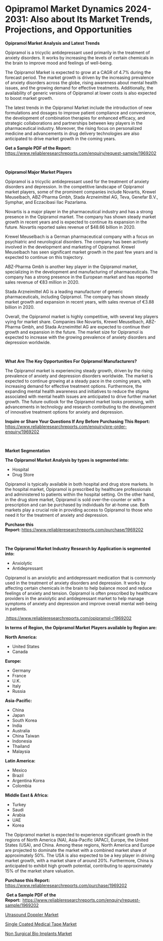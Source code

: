<p><h1>Opipramol Market Dynamics 2024-2031: Also about Its Market Trends, Projections, and Opportunities</h1></p><p><strong>Opipramol Market Analysis and Latest Trends</strong></p>
<p><p>Opipramol is a tricyclic antidepressant used primarily in the treatment of anxiety disorders. It works by increasing the levels of certain chemicals in the brain to improve mood and feelings of well-being. </p><p>The Opipramol Market is expected to grow at a CAGR of 4.7% during the forecast period. The market growth is driven by the increasing prevalence of anxiety disorders across the globe, rising awareness about mental health issues, and the growing demand for effective treatments. Additionally, the availability of generic versions of Opipramol at lower costs is also expected to boost market growth.</p><p>The latest trends in the Opipramol Market include the introduction of new formulations and dosages to improve patient compliance and convenience, the development of combination therapies for enhanced efficacy, and strategic collaborations and partnerships between key players in the pharmaceutical industry. Moreover, the rising focus on personalized medicine and advancements in drug delivery technologies are also anticipated to drive market growth in the coming years.</p></p>
<p><strong>Get a Sample PDF of the Report:&nbsp;</strong> <a href="https://www.reliableresearchreports.com/enquiry/request-sample/1969202">https://www.reliableresearchreports.com/enquiry/request-sample/1969202</a></p>
<p>&nbsp;</p>
<p><strong>Opipramol Major Market Players</strong></p>
<p><p>Opipramol is a tricyclic antidepressant used for the treatment of anxiety disorders and depression. In the competitive landscape of Opipramol market players, some of the prominent companies include Novartis, Krewel Meuselbach, ABZ-Pharma Gmbh, Stada Arzneimittel AG, Teva, Genefar B.V., Symphar, and Eczacibasi Ilac Pazarlama.</p><p>Novartis is a major player in the pharmaceutical industry and has a strong presence in the Opipramol market. The company has shown steady market growth in recent years and is expected to continue its expansion in the future. Novartis reported sales revenue of $48.66 billion in 2020.</p><p>Krewel Meuselbach is a German pharmaceutical company with a focus on psychiatric and neurological disorders. The company has been actively involved in the development and marketing of Opipramol. Krewel Meuselbach has seen significant market growth in the past few years and is expected to continue on this trajectory.</p><p>ABZ-Pharma Gmbh is another key player in the Opipramol market, specializing in the development and manufacturing of pharmaceuticals. The company has a strong presence in the European market and has reported sales revenue of €83 million in 2020.</p><p>Stada Arzneimittel AG is a leading manufacturer of generic pharmaceuticals, including Opipramol. The company has shown steady market growth and expansion in recent years, with sales revenue of €3.88 billion in 2020.</p><p>Overall, the Opipramol market is highly competitive, with several key players vying for market share. Companies like Novartis, Krewel Meuselbach, ABZ-Pharma Gmbh, and Stada Arzneimittel AG are expected to continue their growth and expansion in the future. The market size for Opipramol is expected to increase with the growing prevalence of anxiety disorders and depression worldwide.</p></p>
<p>&nbsp;</p>
<p><strong>What Are The Key Opportunities For Opipramol Manufacturers?</strong></p>
<p><p>The Opipramol market is experiencing steady growth, driven by the rising prevalence of anxiety and depression disorders worldwide. The market is expected to continue growing at a steady pace in the coming years, with increasing demand for effective treatment options. Furthermore, the expanding mental health awareness and initiatives to reduce the stigma associated with mental health issues are anticipated to drive further market growth. The future outlook for the Opipramol market looks promising, with advancements in technology and research contributing to the development of innovative treatment options for anxiety and depression.</p></p>
<p><strong>Inquire or Share Your Questions If Any Before Purchasing This Report:</strong> <a href="https://www.reliableresearchreports.com/enquiry/pre-order-enquiry/1969202">https://www.reliableresearchreports.com/enquiry/pre-order-enquiry/1969202</a></p>
<p>&nbsp;</p>
<p><strong>Market Segmentation</strong></p>
<p><strong>The Opipramol Market Analysis by types is segmented into:</strong></p>
<p><ul><li>Hospital</li><li>Drug Store</li></ul></p>
<p><p>Opipramol is typically available in both hospital and drug store markets. In the hospital market, Opipramol is prescribed by healthcare professionals and administered to patients within the hospital setting. On the other hand, in the drug store market, Opipramol is sold over-the-counter or with a prescription and can be purchased by individuals for at-home use. Both markets play a crucial role in providing access to Opipramol to those who need it for the treatment of anxiety and depression.</p></p>
<p><strong>Purchase this Report:&nbsp;</strong><a href="https://www.reliableresearchreports.com/purchase/1969202">https://www.reliableresearchreports.com/purchase/1969202</a></p>
<p>&nbsp;</p>
<p><strong>The Opipramol Market Industry Research by Application is segmented into:</strong></p>
<p><ul><li>Anxiolytic</li><li>Antidepressant</li></ul></p>
<p><p>Opipramol is an anxiolytic and antidepressant medication that is commonly used in the treatment of anxiety disorders and depression. It works by affecting certain chemicals in the brain to help balance mood and reduce feelings of anxiety and tension. Opipramol is often prescribed by healthcare providers in the anxiolytic and antidepressant market to help manage symptoms of anxiety and depression and improve overall mental well-being in patients.</p></p>
<p><a href="https://www.reliableresearchreports.com/opipramol-r1969202">&nbsp;https://www.reliableresearchreports.com/opipramol-r1969202</a></p>
<p><strong>In terms of Region, the Opipramol Market Players available by Region are:</strong></p>
<p>
    <p> <strong> North America: </strong>
        <ul>
            <li>United States</li>
            <li>Canada</li>
        </ul>
        </p> 
    <p> <strong> Europe: </strong>
        <ul>
            <li>Germany</li>
            <li>France</li>
            <li>U.K.</li>
            <li>Italy</li>
            <li>Russia</li>
        </ul>
        </p> 
    <p> <strong> Asia-Pacific: </strong>
        <ul>
            <li>China</li>
            <li>Japan</li>
            <li>South Korea</li>
            <li>India</li>
            <li>Australia</li>
            <li>China Taiwan</li>
            <li>Indonesia</li>
            <li>Thailand</li>
            <li>Malaysia</li>
        </ul>
        </p> 
    <p> <strong> Latin America: </strong>
        <ul>
            <li>Mexico</li>
            <li>Brazil</li>
            <li>Argentina Korea</li>
            <li>Colombia</li>
        </ul>
        </p> 
    <p> <strong> Middle East & Africa: </strong>
        <ul>
            <li>Turkey</li>
            <li>Saudi</li>
            <li>Arabia</li>
            <li>UAE</li>
            <li>Korea</li>
        </ul>
    </p>
    </p>
<p><p>The Opipramol market is expected to experience significant growth in the regions of North America (NA), Asia-Pacific (APAC), Europe, the United States (USA), and China. Among these regions, North America and Europe are projected to dominate the market with a combined market share of approximately 50%. The USA is also expected to be a key player in driving market growth, with a market share of around 20%. Furthermore, China is anticipated to exhibit high growth potential, contributing to approximately 15% of the market share valuation.</p></p>
<p><strong>Purchase this Report: </strong><a href="https://www.reliableresearchreports.com/purchase/1969202">https://www.reliableresearchreports.com/purchase/1969202</a></p>
<p>&nbsp;<strong>Get a Sample PDF of the Report:&nbsp;&nbsp;</strong><a href="https://www.reliableresearchreports.com/enquiry/request-sample/1969202">https://www.reliableresearchreports.com/enquiry/request-sample/1969202</a></p>
<p><strong></strong></p>
<p><p><a href="https://view.publitas.com/reportprime-1/utrasound-doppler-market-analysis-and-sze-forecasted-for-period-from-2024-to-2031/">Utrasound Doppler Market</a></p><p><a href="https://view.publitas.com/reportprime-1/single-coated-medical-tape-market-size-market-outlook-and-market-forecast-2024-to-2031/">Single Coated Medical Tape Market</a></p><p><a href="https://view.publitas.com/reportprime-1/non-surgical-bio-implants-market-analysis-and-sze-forecasted-for-period-from-2024-to-2031/">Non Surgical Bio Implants Market</a></p></p>